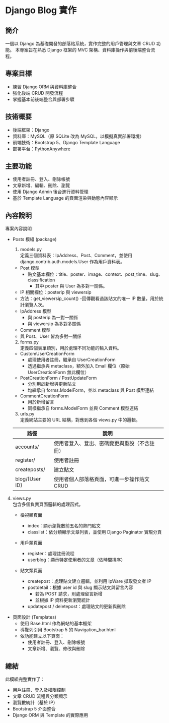 # Django Blog 實作
## 簡介
一個以 Django 為基礎開發的部落格系統，實作完整的用戶管理與文章 CRUD 功能。
本專案旨在熟悉 Django 框架的 MVC 架構、資料庫操作與前後端整合流程。

## 專案目標

- 練習 Django ORM 與資料庫整合
- 強化後端 CRUD 開發流程
- 掌握基本前後端整合與部署步驟

## 技術概要

- 後端框架：Django
- 資料庫：MySQL（原 SQLite 改為 MySQL，以模擬真實部署環境）
- 前端技術：Bootstrap 5、Django Template Language
- 部署平台：[PythonAnywhere](https://oove.pythonanywhere.com/)

## 主要功能

* 使用者註冊、登入、刪除帳號
* 文章新增、編輯、刪除、瀏覽
* 使用 Django Admin 後台進行資料管理
* 基於 Template Language 的頁面渲染與動態內容顯示
  
## 內容說明
專案內容說明
  + Posts 模組 (package)
      1. models.py  
        定義三個資料表：IpAddress、Post、Comment，並使用 django.contrib.auth.models.User 作為用戶資料表。
      - Post 模型
        + 貼文基本欄位：title、poster、image、context、post_time、slug、classification
          - 其中 poster 與 User 為多對一關係。
      + IP 相關欄位：posterip 與 viewersip
      + 方法：get_viewersip_count()
        -回傳觀看過該貼文的唯一 IP 數量，用於統計瀏覽人次。
      - IpAddress 模型
        - 與 posterip 為一對一關係
        - 與 viewersip 為多對多關係
      - Comment 模型
       - 與 Post、User 皆為多對一關係
  
      2. forms.py  
      定義四個表單類別，用於處理不同功能的輸入資料。
      - CustomUserCreationForm
        - 處理使用者註冊，繼承自 UserCreationForm
        - 透過繼承與 metaclass，額外加入 Email 欄位（原始 UserCreationForm 無此欄位）
      - PostCreationForm / PostUpdateForm
        - 分別用於新增與更新貼文
        - 均繼承自 forms.ModelForm，並以 metaclass 與 Post 模型連結
      - CommentCreationForm
        - 用於新增留言
        - 同樣繼承自 forms.ModelForm 並與 Comment 模型連結
    
      3. urls.py  
      定義網站主要的 URL 結構，對應到各個 views.py 中的邏輯。
        
      |  路徑  | 說明  |
      |  ----  | ----  |
      | accounts/	| 使用者登入、登出、密碼變更與重設（不含註冊） |
      | register/ | 使用者註冊 |
      | createposts/ | 建立貼文 |
      | blog/{User ID} | 使用者個人部落格頁面，可進一步操作貼文 CRUD |
  
  4. views.py  
      包含多個負責頁面邏輯的處理函式。
      - 檢視類頁面
        - index：顯示瀏覽數前五名的熱門貼文
        - classlist：依分類顯示文章列表，並使用 Django Paginator 實現分頁
      
      - 用戶類頁面
        - register：處理註冊流程
        - userblog：顯示特定使用者的文章（依時間排序）
      
      - 貼文類頁面
        - createpost：處理貼文建立邏輯，並利用 IpWare 擷取發文者 IP
        - postdetail：根據 user id 與 slug 顯示貼文與留言內容
          - 若為 POST 請求，則處理留言新增
          - 並根據 IP 資料更新瀏覽統計
        - updatepost / deletepost：處理貼文的更新與刪除       
 + 頁面設計 (Templates)
   + 使用 Base.html 作為網站的基本框架
   + 導覽列引用 Bootstrap 5 的 Navigation_bar.html
   + 依功能建立以下頁面：
     + 使用者註冊、登入、刪除帳號
     + 文章新增、瀏覽、修改與刪除

## 總結
此模組完整實作了：
 + 用戶註冊、登入及權限控制
 + 文章 CRUD 流程與分類顯示
 + 瀏覽數統計（基於 IP）
 + Bootstrap 5 介面整合
 + Django ORM 與 Template 的實際應用
   
     
       
       


